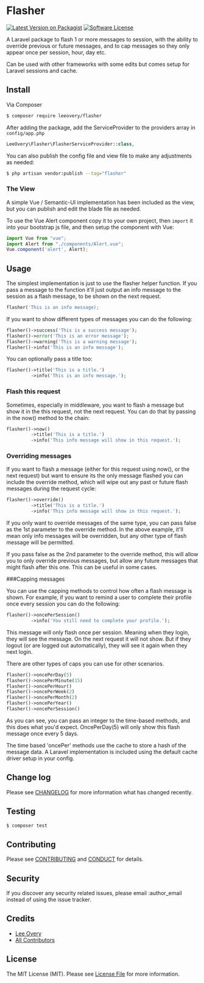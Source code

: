 # Flasher

[![Latest Version on Packagist][ico-version]][link-packagist]
[![Software License][ico-license]](LICENSE.md)

A Laravel package to flash 1 or more messages to session, with the ability to override previous or future messages, and to cap messages so they only appear once per session, hour, day etc.

Can be used with other frameworks with some edits but comes setup for Laravel sessions and cache.

## Install

Via Composer

``` bash
$ composer require leeovery/flasher
```

After adding the package, add the ServiceProvider to the providers array in `config/app.php`

``` php
LeeOvery\Flasher\FlasherServiceProvider::class,
```

You can also publish the config file and view file to make any adjustments as needed:

```bash
$ php artisan vendor:publish --tag="flasher"
```

### The View

A simple Vue / Semantic-UI implementation has been included as the view, but you can publish and edit the blade file as needed.

To use the Vue Alert component copy it to your own project, then `import` it into your bootstrap js file, and then setup the component with Vue:

``` js
import Vue from "vue";
import Alert from "./components/Alert.vue";
Vue.component('alert', Alert);
```

## Usage

The simplest implementation is just to use the flasher helper function. If you pass a message to the function it'll just output an info message to the session as a flash message, to be shown on the next request.

``` php
flasher('This is an info message);
```

If you want to show different types of messages you can do the following:

``` php
flasher()->success('This is a success message');
flasher()->error('This is an error message');
flasher()->warning('This is a warning message');
flasher()->info('This is an info message');
```

You can optionally pass a title too:

``` php
flasher()->title('This is a title.')
         ->info('This is an info message.');
```

### Flash this request

Sometimes, especially in middleware, you want to flash a message but show it in the this request, not the next request. You can do that by passing in the now() method to the chain:

``` php
flasher()->now()
         ->title('This is a title.')
         ->info('This info message will show in this request.');
```

### Overriding messages

If you want to flash a message (either for this request using now(), or the next request) but want to ensure its the only message flashed you can include the override method, which will wipe out any past or future flash messages during the request cycle:

``` php
flasher()->override()
         ->title('This is a title.')
         ->info('This info message will show in this request.');
```

If you only want to override messages of the same type, you can pass false as the 1st parameter to the override method. In the above example, it'll mean only info messages will be overridden, but any other type of flash message will be permitted.

If you pass false as the 2nd parameter to the override method, this will allow you to only override previous messages, but allow any future messages that might flash after this one. This can be useful in some cases.
 
###Capping messages
 
You can use the capping methods to control how often a flash message is shown. For example, if you want to remind a user to complete their profile once every session you can do the following:

``` php
flasher()->oncePerSession()
         ->info('You still need to complete your profile.');
```
 
This message will only flash once per session. Meaning when they login, they will see the message. On the next request it will not show. But if they logout (or are logged out automatically), they will see it again when they next login.

There are other types of caps you can use for other scenarios.

``` php
flasher()->oncePerDay(5)
flasher()->oncePerMinute(15)
flasher()->oncePerHour()
flasher()->oncePerWeek(2)
flasher()->oncePerMonth(2)
flasher()->oncePerYear()
flasher()->oncePerSession()
```

As you can see, you can pass an integer to the time-based methods, and this does what you'd expect. OncePerDay(5) will only show this flash message once every 5 days.

The time based 'oncePer' methods use the cache to store a hash of the message data. A Laravel implementation is included using the default cache driver setup in your config.

## Change log

Please see [CHANGELOG](CHANGELOG.md) for more information what has changed recently.

## Testing

``` bash
$ composer test
```

## Contributing

Please see [CONTRIBUTING](CONTRIBUTING.md) and [CONDUCT](CONDUCT.md) for details.

## Security

If you discover any security related issues, please email :author_email instead of using the issue tracker.

## Credits

- [Lee Overy][link-author]
- [All Contributors][link-contributors]

## License

The MIT License (MIT). Please see [License File](LICENSE) for more information.

[ico-version]: https://img.shields.io/packagist/v/leeovery/flasher.svg?style=flat-square
[ico-license]: https://img.shields.io/badge/license-MIT-brightgreen.svg?style=flat-square

[link-packagist]: https://packagist.org/packages/leeovery/flasher
[link-travis]: https://travis-ci.org/leeovery/flasher
[link-downloads]: https://packagist.org/packages/leeovery/flasher
[link-author]: https://github.com/leeovery
[link-contributors]: ../../contributors
